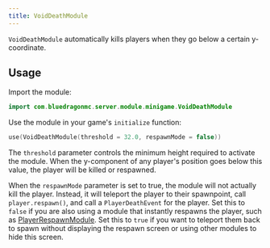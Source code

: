 ```yaml
---
title: VoidDeathModule
---
```

`VoidDeathModule` automatically kills players when they go below a certain y-coordinate.

## Usage
Import the module:
```kotlin
import com.bluedragonmc.server.module.minigame.VoidDeathModule
```
Use the module in your game's `initialize` function:
```kotlin
use(VoidDeathModule(threshold = 32.0, respawnMode = false))
```

The `threshold` parameter controls the minimum height required to activate the module. When the y-component of any player's position goes below this value, the player will be killed or respawned.

When the `respawnMode` parameter is set to true, the module will not actually kill the player. Instead, it will teleport the player to their spawnpoint, call `player.respawn()`, and call a `PlayerDeathEvent` for the player. Set this to `false` if you are also using a module that instantly respawns the player, such as [PlayerRespawnModule](../playerrespawnmodule). Set this to `true` if you want to teleport them back to spawn without displaying the respawn screen or using other modules to hide this screen.